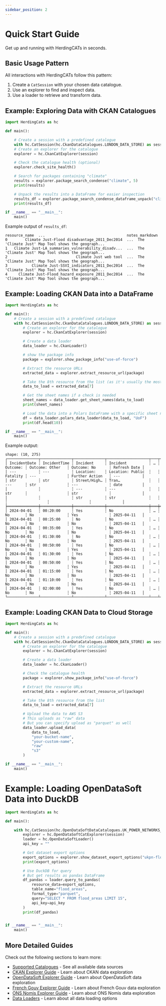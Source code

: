 ```yaml
---
sidebar_position: 2
---
```


# Quick Start Guide

Get up and running with HerdingCATs in seconds.

## Basic Usage Pattern

All interactions with HerdingCATs follow this pattern:

1. Create a `CatSession` with your chosen data catalogue.
2. Use an explorer to find and inspect data.
3. Use a loader to retrieve and transform data.

## Example: Exploring Data with CKAN Catalogues

```python
import HerdingCats as hc

def main():

    # Create a session with a predefined catalogue
    with hc.CatSession(hc.CkanDataCatalogues.LONDON_DATA_STORE) as session:
    # Create an explorer for the catalogue
    explorer = hc.CkanCatExplorer(session)

    # Check the catalogue health (optional)
    explorer.check_site_health()

    # Search for packages containing "climate"
    results = explorer.package_search_condense("climate", 5)
    print(results)

    # Unpack the results into a DataFrame for easier inspection
    results_df = explorer.package_search_condense_dataframe_unpack("climate", 5)
    print(results_df)

if __name__ == "__main__":
    main()
```

Example output of `results_df`:

```text
resource_name  ...                                     notes_markdown
0        Climate Just-Flood disadvantage_2011_Dec2014  ...  The 'Climate Just' Map Tool shows the geograph...
1   Climate Just-LA_summaries_vulnerability_disadv...  ...  The 'Climate Just' Map Tool shows the geograph...
2                               Climate Just web tool  ...  The 'Climate Just' Map Tool shows the geograph...
3           Climate Just-SSVI_indicators_2011_Dec2014  ...  The 'Climate Just' Map Tool shows the geograph...
4     Climate Just-Flood_hazard_exposure_2011_Dec2014  ...  The 'Climate Just' Map Tool shows the geograph...
```

## Example: Loading CKAN Data into a DataFrame

```python
import HerdingCats as hc

def main():
    # Create a session with a predefined catalogue
    with hc.CatSession(hc.CkanDataCatalogues.LONDON_DATA_STORE) as session:
        # Create an explorer for the catalogue
        explorer = hc.CkanCatExplorer(session)

        # Create a data loader
        data_loader = hc.CkanLoader()

        # show the package info
        package = explorer.show_package_info("use-of-force")

        # Extract the resource URLs
        extracted_data = explorer.extract_resource_url(package)

        # Take the 8th resource from the list (as it's usually the most recent data)
        data_to_load = extracted_data[7]

        # Get the sheet names if a check is needed
        sheet_names = data_loader.get_sheet_names(data_to_load)
        print(sheet_names)

        # Load the data into a Polars DataFrame with a specific sheet name
        df = data_loader.polars_data_loader(data_to_load, "UoF")
        print(df.head(10))

if __name__ == "__main__":
    main()
```

Example output:

```text
shape: (10, 275)
┌──────────────┬──────────────┬──────────────┬───────────────────┬───┬──────────┬──────────────────┬──────────────────┬──────────────┐
│ IncidentDate ┆ IncidentTime ┆ Incident     ┆ Incident          ┆ … ┆ Outcome: ┆ Outcome: Other   ┆ Outcome: No      ┆ Refresh Date │
│ ---          ┆ ---          ┆ Location:    ┆ Location: Public  ┆   ┆ Fatality ┆ ---              ┆ Further Action   ┆ ---          │
│ str          ┆ str          ┆ Street/High… ┆ Tran…             ┆   ┆ ---      ┆ str              ┆ ---              ┆ date         │
│              ┆              ┆ ---          ┆ ---               ┆   ┆ str      ┆                  ┆ str              ┆              │
│              ┆              ┆ str          ┆ str               ┆   ┆          ┆                  ┆                  ┆              │
╞══════════════╪══════════════╪══════════════╪═══════════════════╪═══╪══════════╪══════════════════╪══════════════════╪══════════════╡
│ 2024-04-01   ┆ 00:20:00     ┆ Yes          ┆ No                ┆ … ┆ No       ┆ No               ┆ Yes              ┆ 2025-04-11   │
│ 2024-04-01   ┆ 00:25:00     ┆ No           ┆ No                ┆ … ┆ No       ┆ No               ┆ No               ┆ 2025-04-11   │
│ 2024-04-01   ┆ 00:35:00     ┆ Yes          ┆ No                ┆ … ┆ No       ┆ No               ┆ No               ┆ 2025-04-11   │
│ 2024-04-01   ┆ 01:30:00     ┆ No           ┆ No                ┆ … ┆ No       ┆ No               ┆ No               ┆ 2025-04-11   │
│ 2024-04-01   ┆ 00:50:00     ┆ Yes          ┆ No                ┆ … ┆ No       ┆ No               ┆ Yes              ┆ 2025-04-11   │
│ 2024-04-01   ┆ 01:30:00     ┆ Yes          ┆ No                ┆ … ┆ No       ┆ No               ┆ No               ┆ 2025-04-11   │
│ 2024-04-01   ┆ 00:50:00     ┆ Yes          ┆ No                ┆ … ┆ No       ┆ No               ┆ Yes              ┆ 2025-04-11   │
│ 2024-04-01   ┆ 01:15:00     ┆ Yes          ┆ No                ┆ … ┆ No       ┆ No               ┆ No               ┆ 2025-04-11   │
│ 2024-04-01   ┆ 01:10:00     ┆ Yes          ┆ No                ┆ … ┆ No       ┆ No               ┆ No               ┆ 2025-04-11   │
│ 2024-04-01   ┆ 02:00:00     ┆ Yes          ┆ No                ┆ … ┆ No       ┆ No               ┆ No               ┆ 2025-04-11   │
└──────────────┴──────────────┴──────────────┴───────────────────┴───┴──────────┴──────────────────┴──────────────────┴──────────────┘
```

## Example: Loading CKAN Data to Cloud Storage

```python
import HerdingCats as hc

def main():
    # Create a session with a predefined catalogue
    with hc.CatSession(hc.CkanDataCatalogues.LONDON_DATA_STORE) as session:
        # Create an explorer for the catalogue
        explorer = hc.CkanCatExplorer(session)

        # Create a data loader
        data_loader = hc.CkanLoader()

        # Check the catalogue health
        package = explorer.show_package_info("use-of-force")

        # Extract the resource URLs
        extracted_data = explorer.extract_resource_url(package)

        # Take the 8th resource from the list
        data_to_load = extracted_data[7]

        # Upload the data to AWS S3
        # This uploads as "raw" data
        # But you can specify upload as "parquet" as well
        data_loader.upload_data(
            data_to_load,
            "your-bucket-name",
            "your-custom-name",
            "raw"
            "s3"
        )

if __name__ == "__main__":
    main()
```

# Example: Loading OpenDataSoft Data into DuckDB

```python
import HerdingCats as hc

def main():

    with hc.CatSession(hc.OpenDataSoftDataCatalogues.UK_POWER_NETWORKS_DNO) as session:
        explorer = hc.OpenDataSoftCatExplorer(session)
        loader = hc.OpenDataSoftLoader()
        api_key = ""

        # Get dataset export options
        export_options = explorer.show_dataset_export_options("ukpn-flood-warning-areas")
        print(export_options)

        # Use DuckDB for query
        # But get results as pandas DataFrame
        df_pandas = loader.query_to_pandas(
            resource_data=export_options,
            table_name="flood_areas",
            format_type="parquet",
            query="SELECT * FROM flood_areas LIMIT 15",
            api_key=api_key
        )
        print(df_pandas)


if __name__ == "__main__":
    main()
```

## More Detailed Guides

Check out the following sections to learn more:

- [Supported Catalogues](./catalogues) - See all available data sources
- [CKAN Explorer Guide](./explorers/ckan) - Learn about CKAN data exploration
- [OpenDataSoft Explorer Guide](./explorers/opendatasoft) - Learn about OpenDataSoft data exploration
- [French Gouv Explorer Guide](./explorers/frenchgouv) - Learn about French Gouv data exploration
- [ONS Nomis Explorer Guide](./explorers/nomis) - Learn about ONS Nomis data exploration
- [Data Loaders](./loaders) - Learn about all data loading options
